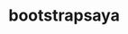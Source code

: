 # bootstrapsaya

 <link rel="stylesheet" href="https://github.com/ojoNESU/bootstrapsaya/tree/main/bootstrap-4.6.2-dist">
  <link rel="stylesheet" href="https://github.com/ojoNESU/bootstrapsaya/tree/main/bootstrap-5.3.1-dist">
